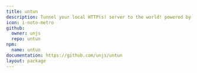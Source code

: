 ```yaml
---
title: untun
description: Tunnel your local HTTP(s) server to the world! powered by  Cloudflare Quick Tunnels.
icon: i-noto-metro
github:
  owner: unjs
  repo: untun
npm:
  name: untun
documentation: https://github.com/unjs/untun
layout: package
---
```

